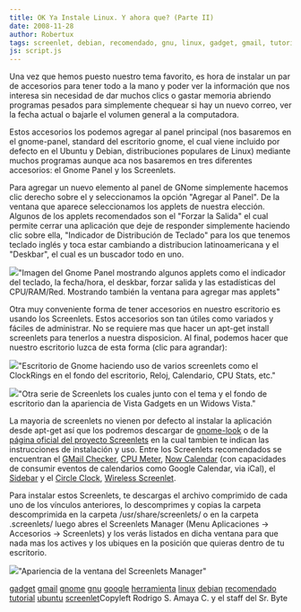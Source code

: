 ```yaml
---
title: OK Ya Instale Linux. Y ahora que? (Parte II)
date: 2008-11-28
author: Robertux
tags: screenlet, debian, recomendado, gnu, linux, gadget, gmail, tutorial, google, gnome, herramienta, ubuntu
js: script.js
---
```


Una vez que hemos puesto nuestro tema favorito, es hora de instalar un par
      de accesorios para tener todo a la mano y poder ver la información que nos interesa sin
      necesidad de dar muchos clics o gastar memoria abriendo programas pesados para simplemente
      chequear si hay un nuevo correo, ver la fecha actual o bajarle el volumen general a la
      computadora.

Estos accesorios los podemos agregar al panel principal
      (nos basaremos en el gnome-panel, standard del escritorio gnome, el cual viene incluido por
      defecto en el Ubuntu y Debian, distribuciones populares de Linux) mediante muchos programas
      aunque aca nos basaremos en tres diferentes accesorios: el Gnome Panel y los Screenlets.

Para agregar un nuevo elemento al panel de GNome simplemente hacemos clic
      derecho sobre el y seleccionamos la opción "Agregar al Panel". De la ventana que aparece
      seleccionamos los applets de nuestra elección. Algunos de los applets recomendados son el
      "Forzar la Salida" el cual permite cerrar una aplicación que deje de responder simplemente
      haciendo clic sobre ella, "Indicador de Distribución de Teclado" para los que tenemos teclado
      inglés y toca estar cambiando a distribucion latinoamericana y el "Deskbar", el cual es un
      buscador todo en uno.

[![](http://4.bp.blogspot.com/_jH77WNrMVRA/SS_h0bvNGgI/AAAAAAAAEto/7GfYPh3vkCc/s400/GnomePanelShot.png)](http://4.bp.blogspot.com/_jH77WNrMVRA/SS_h0bvNGgI/AAAAAAAAEto/7GfYPh3vkCc/s1600-h/GnomePanelShot.png)"Imagen del Gnome Panel
      mostrando algunos applets como el indicador del teclado, la fecha/hora, el deskbar, forzar
      salida y las estadísticas del CPU/RAM/Red. Mostrando también la ventana para agregar mas
      applets"

Otra muy conveniente forma de tener accesorios en nuestro escritorio es usando los
      Screenlets. Estos accesorios son tan
      útiles como variados y fáciles de administrar. No se requiere mas que hacer un apt-get install screenlets para tenerlos a nuestra
      disposicion. Al final, podemos hacer que nuestro escritorio luzca de esta forma (clic para
      agrandar):

[![](http://1.bp.blogspot.com/_jH77WNrMVRA/SS_mtezm0uI/AAAAAAAAEtw/kXRiMm5ykyk/s400/600px-Mydesk.jpg)](http://1.bp.blogspot.com/_jH77WNrMVRA/SS_mtezm0uI/AAAAAAAAEtw/kXRiMm5ykyk/s1600-h/600px-Mydesk.jpg)"Escritorio de Gnome
      haciendo uso de varios screenlets como el ClockRings en el fondo del escritorio, Reloj,
      Calendario, CPU Stats, etc."

[![](http://2.bp.blogspot.com/_jH77WNrMVRA/SS_nVNdQP8I/AAAAAAAAEt4/o43cq0ZM9Fo/s400/linux+vista.jpg)](http://2.bp.blogspot.com/_jH77WNrMVRA/SS_nVNdQP8I/AAAAAAAAEt4/o43cq0ZM9Fo/s1600-h/linux+vista.jpg)"Otra serie de Screenlets
      los cuales junto con el tema y el fondo de escritorio dan la apariencia de Vista Gadgets en un
      Widows Vista."

La mayoria de
      screenlets no vienen por defecto al instalar la aplicación desde apt-get así que los podremos
      descargar de [gnome-look](http://gnome-look.org/index.php?xcontentmode=6700) o de la [página oficial del proyecto Screenlets](http://screenlets.org/index.php/Category:UserScreenlets) en la cual tambien te indican las instrucciones de instalación y uso.
      Entre los Screenlets recomendados se encuentran el [GMail Checker](http://screenlets.org/index.php/Gmail), [CPU Meter](http://screenlets.org/index.php/CPU_Meter_Vista%27ish), [Now Calendar](http://screenlets.org/index.php/Now_Calendar_Screenlet) (con
      capacidades de consumir eventos de calendarios como Google Calendar, via iCal), el [Sidebar](http://screenlets.org/index.php/Sidebar) y el [Circle Clock](http://screenlets.org/index.php/CircleClock), [Wireless Screenlet](http://screenlets.org/index.php/WirelessScreenlet2).

Para instalar estos Screenlets, te descargas el
      archivo comprimido de cada uno de los vínculos anteriores, lo descomprimes y copias la carpeta
      descomprimida en la carpeta /usr/share/screenlets/ o en la carpeta .screenlets/ luego abres el
      Screenlets Manager (Menu Aplicaciones -> Accesorios -> Screenlets) y los verás listados
      en dicha ventana para que nada mas los actives y los ubiques en la posición que quieras dentro
      de tu escritorio.

[![](http://2.bp.blogspot.com/_jH77WNrMVRA/SS_zlZhL7OI/AAAAAAAAEuA/525fa-nrclI/s400/ScreenletsManager.jpg)](http://2.bp.blogspot.com/_jH77WNrMVRA/SS_zlZhL7OI/AAAAAAAAEuA/525fa-nrclI/s1600-h/ScreenletsManager.jpg)"Apariencia de la ventana
      del Screenlets Manager"

[gadget](http://www.blogalaxia.com/tags/gadget) [gmail](http://www.blogalaxia.com/tags/gmail) [gnome](http://www.blogalaxia.com/tags/gnome) [gnu](http://www.blogalaxia.com/tags/gnu) [google](http://www.blogalaxia.com/tags/google) [herramienta](http://www.blogalaxia.com/tags/herramienta) [linux](http://www.blogalaxia.com/tags/linux) [debian](http://www.blogalaxia.com/tags/debian) [recomendado](http://www.blogalaxia.com/tags/recomendado) [tutorial](http://www.blogalaxia.com/tags/tutorial) [ubuntu](http://www.blogalaxia.com/tags/ubuntu) [screenlet](http://www.blogalaxia.com/tags/screenlet)Copyleft Rodrigo S. Amaya C. y el staff del Sr.
      Byte